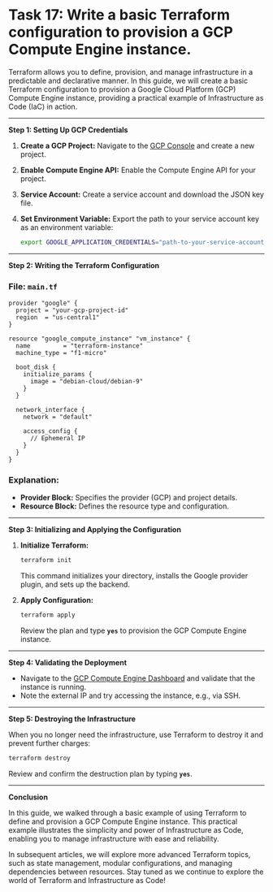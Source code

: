 # Task 17: Write a basic Terraform configuration to provision a GCP Compute Engine instance.

Terraform allows you to define, provision, and manage infrastructure in a predictable and declarative manner. In this guide, we will create a basic Terraform configuration to provision a Google Cloud Platform (GCP) Compute Engine instance, providing a practical example of Infrastructure as Code (IaC) in action.

---

**Step 1: Setting Up GCP Credentials**

1. **Create a GCP Project:** Navigate to the [GCP Console](https://console.cloud.google.com/) and create a new project.
2. **Enable Compute Engine API:** Enable the Compute Engine API for your project.
3. **Service Account:** Create a service account and download the JSON key file.
4. **Set Environment Variable:** Export the path to your service account key as an environment variable:
    
    ```bash
    export GOOGLE_APPLICATION_CREDENTIALS="path-to-your-service-account-key.json"
    ```
    

---

**Step 2: Writing the Terraform Configuration**

### **File: `main.tf`**

```
provider "google" {
  project = "your-gcp-project-id"
  region  = "us-central1"
}

resource "google_compute_instance" "vm_instance" {
  name         = "terraform-instance"
  machine_type = "f1-micro"

  boot_disk {
    initialize_params {
      image = "debian-cloud/debian-9"
    }
  }

  network_interface {
    network = "default"

    access_config {
      // Ephemeral IP
    }
  }
}
```

### **Explanation:**

- **Provider Block:** Specifies the provider (GCP) and project details.
- **Resource Block:** Defines the resource type and configuration.

---

**Step 3: Initializing and Applying the Configuration**

1. **Initialize Terraform:**
    
    ```bash
    terraform init
    ```
    
    This command initializes your directory, installs the Google provider plugin, and sets up the backend.
    
2. **Apply Configuration:**
    
    ```bash
    terraform apply
    ```
    
    Review the plan and type **`yes`** to provision the GCP Compute Engine instance.
    

---

**Step 4: Validating the Deployment**

- Navigate to the [GCP Compute Engine Dashboard](https://console.cloud.google.com/compute/instances) and validate that the instance is running.
- Note the external IP and try accessing the instance, e.g., via SSH.

---

**Step 5: Destroying the Infrastructure**

When you no longer need the infrastructure, use Terraform to destroy it and prevent further charges:

```bash
terraform destroy
```

Review and confirm the destruction plan by typing **`yes`**.

---

**Conclusion**

In this guide, we walked through a basic example of using Terraform to define and provision a GCP Compute Engine instance. This practical example illustrates the simplicity and power of Infrastructure as Code, enabling you to manage infrastructure with ease and reliability.

In subsequent articles, we will explore more advanced Terraform topics, such as state management, modular configurations, and managing dependencies between resources. Stay tuned as we continue to explore the world of Terraform and Infrastructure as Code!